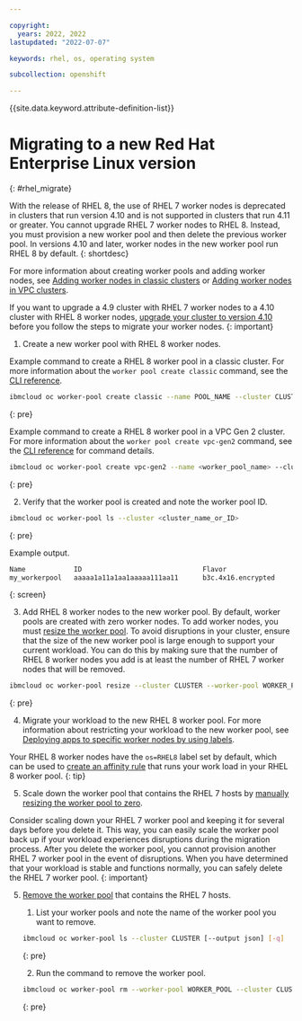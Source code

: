 ```yaml
---

copyright:
  years: 2022, 2022
lastupdated: "2022-07-07"

keywords: rhel, os, operating system

subcollection: openshift

---
```


{{site.data.keyword.attribute-definition-list}}

# Migrating to a new Red Hat Enterprise Linux version
{: #rhel_migrate}

With the release of RHEL 8, the use of RHEL 7 worker nodes is deprecated in clusters that run version 4.10 and is not supported in clusters that run 4.11 or greater. You cannot upgrade RHEL 7 worker nodes to RHEL 8. Instead, you must provision a new worker pool and then delete the previous worker pool. In versions 4.10 and later, worker nodes in the new worker pool run RHEL 8 by default. 
{: shortdesc}

For more information about creating worker pools and adding worker nodes, see [Adding worker nodes in classic clusters](/docs/openshift?topic=openshift-add_workers#classic_pools) or [Adding worker nodes in VPC clusters](/docs/openshift?topic=openshift-add_workers#vpc_pools).

If you want to upgrade a 4.9 cluster with RHEL 7 worker nodes to a 4.10 cluster with RHEL 8 worker nodes, [upgrade your cluster to version 4.10](#prep-up-410) before you follow the steps to migrate your worker nodes. 
{: important}

1. Create a new worker pool with RHEL 8 worker nodes. 

Example command to create a RHEL 8 worker pool in a classic cluster. For more information about the `worker pool create classic` command, see the [CLI reference](/docs/containers?topic=containers-kubernetes-service-cli#cs_worker_pool_create).

```sh
ibmcloud oc worker-pool create classic --name POOL_NAME --cluster CLUSTER --flavor FLAVOR --size-per-zone WORKERS_PER_ZONE --hardware ISOLATION [--disable-disk-encrypt] [--label KEY1=VALUE1] 
```
{: pre}

Example command to create a RHEL 8 worker pool in a VPC Gen 2 cluster. For more information about the `worker pool create vpc-gen2` command, see the [CLI reference](/docs/containers?topic=containers-kubernetes-service-cli#cli_worker_pool_create_vpc_gen2) for command details.

```sh
ibmcloud oc worker-pool create vpc-gen2 --name <worker_pool_name> --cluster <cluster_name_or_ID> --flavor <flavor> --size-per-zone <number_of_workers_per_zone> [--vpc-id <VPC ID>] [--label KEY1=VALUE1] [--kms-instance KMS_INSTANCE_ID]  [--crk ROOT_KEY_ID]
```
{: pre}

2. Verify that the worker pool is created and note the worker pool ID.

```sh
ibmcloud oc worker-pool ls --cluster <cluster_name_or_ID>
```
{: pre}

Example output.

```sh
Name            ID                              Flavor                 OS              Workers 
my_workerpool   aaaaa1a11a1aa1aaaaa111aa11      b3c.4x16.encrypted     REDHAT_8_64    0 
```
{: screen}

3. Add RHEL 8 worker nodes to the new worker pool. By default, worker pools are created with zero worker nodes. To add worker nodes, you must [resize the worker pool](/docs/containers?topic=containers-kubernetes-service-cli#cs_worker_pool_resize). To avoid disruptions in your cluster, ensure that the size of the new worker pool is large enough to support your current workload. You can do this by making sure that the number of RHEL 8 worker nodes you add is at least the number of RHEL 7 worker nodes that will be removed.

```sh
ibmcloud oc worker-pool resize --cluster CLUSTER --worker-pool WORKER_POOL --size-per-zone WORKERS_PER_ZONE [-q]
```
{: pre}

4. Migrate your workload to the new RHEL 8 worker pool. For more information about restricting your workload to the new worker pool, see [Deploying apps to specific worker nodes by using labels](/docs/containers?topic=containers-deploy_app#node_affinity).

Your RHEL 8 worker nodes have the `os=RHEL8` label set by default, which can be used to [create an affinity rule](/docs/containers?topic=containers-deploy_app#node_affinity) that runs your work load in your RHEL 8 worker pool. 
{: tip}

5. Scale down the worker pool that contains the RHEL 7 hosts by [manually resizing the worker pool to zero](/docs/containers?topic=containers-add_workers#resize_pool).

Consider scaling down your RHEL 7 worker pool and keeping it for several days before you delete it. This way, you can easily scale the worker pool back up if your workload experiences disruptions during the migration process. After you delete the worker pool, you cannot provision another RHEL 7 worker pool in the event of disruptions. When you have determined that your workload is stable and functions normally, you can safely delete the RHEL 7 worker pool.
{: important}

5. [Remove the worker pool](/docs/containers?topic=containers-kubernetes-service-cli#cs_worker_pool_rm) that contains the RHEL 7 hosts. 

    1. List your worker pools and note the name of the worker pool you want to remove.
    ```sh
    ibmcloud oc worker-pool ls --cluster CLUSTER [--output json] [-q]
    ```
    {: pre}

    2. Run the command to remove the worker pool.
    ```sh
    ibmcloud oc worker-pool rm --worker-pool WORKER_POOL --cluster CLUSTER [-q] [-f]
    ```
    {: pre}


